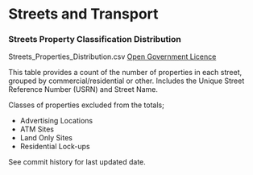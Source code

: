 # Streets and Transport

### Streets Property Classification Distribution
Streets_Properties_Distribution.csv   [Open Government Licence](http://www.nationalarchives.gov.uk/doc/open-government-licence/version/3/)

This table provides a count of the number of properties in each street, grouped by commercial/residential or other.  Includes the Unique Street Reference Number (USRN) and Street Name.

Classes of properties excluded from the totals;
* Advertising Locations
* ATM Sites
* Land Only Sites
* Residential Lock-ups

See commit history for last updated date.
